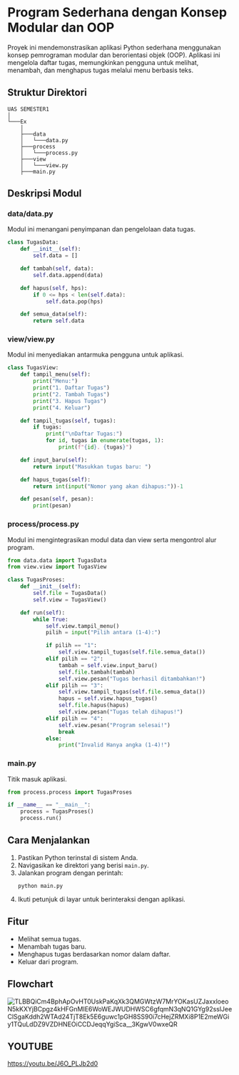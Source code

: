 # Program Sederhana dengan Konsep Modular dan OOP

Proyek ini mendemonstrasikan aplikasi Python sederhana menggunakan konsep pemrograman modular dan berorientasi objek (OOP). Aplikasi ini mengelola daftar tugas, memungkinkan pengguna untuk melihat, menambah, dan menghapus tugas melalui menu berbasis teks.

## Struktur Direktori
```
UAS SEMESTER1
│
└───Ex
    │
    ├───data
    │   └───data.py 
    ├───process 
    │   └───process.py
    ├───view
    │   └───view.py
    ├───main.py
```

## Deskripsi Modul

### data/data.py
Modul ini menangani penyimpanan dan pengelolaan data tugas.
```python
class TugasData:
    def __init__(self):
        self.data = []

    def tambah(self, data):
        self.data.append(data)

    def hapus(self, hps):
        if 0 <= hps < len(self.data):
            self.data.pop(hps)

    def semua_data(self):
        return self.data
```

### view/view.py
Modul ini menyediakan antarmuka pengguna untuk aplikasi.
```python
class TugasView:
    def tampil_menu(self):
        print("Menu:")
        print("1. Daftar Tugas")
        print("2. Tambah Tugas")
        print("3. Hapus Tugas")
        print("4. Keluar")

    def tampil_tugas(self, tugas):
        if tugas:
            print("\nDaftar Tugas:")
            for id, tugas in enumerate(tugas, 1):
                print(f"{id}. {tugas}")

    def input_baru(self):
        return input("Masukkan tugas baru: ")

    def hapus_tugas(self):
        return int(input("Nomor yang akan dihapus:"))-1

    def pesan(self, pesan):
        print(pesan)
```

### process/process.py
Modul ini mengintegrasikan modul data dan view serta mengontrol alur program.
```python
from data.data import TugasData
from view.view import TugasView

class TugasProses:
    def __init__(self):
        self.file = TugasData()
        self.view = TugasView()

    def run(self):
        while True:
            self.view.tampil_menu()
            pilih = input("Pilih antara (1-4):")

            if pilih == "1":
                self.view.tampil_tugas(self.file.semua_data())
            elif pilih == "2":
                tambah = self.view.input_baru()
                self.file.tambah(tambah)
                self.view.pesan("Tugas berhasil ditambahkan!")
            elif pilih == "3":
                self.view.tampil_tugas(self.file.semua_data())
                hapus = self.view.hapus_tugas()
                self.file.hapus(hapus)
                self.view.pesan("Tugas telah dihapus!")
            elif pilih == "4":
                self.view.pesan("Program selesai!")
                break
            else:
                print("Invalid Hanya angka (1-4)!")
```

### main.py
Titik masuk aplikasi.
```python
from process.process import TugasProses

if __name__ == "__main__":
    process = TugasProses()
    process.run()
```

## Cara Menjalankan
1. Pastikan Python terinstal di sistem Anda.
2. Navigasikan ke direktori yang berisi `main.py`.
3. Jalankan program dengan perintah:
   ```
   python main.py
   ```
4. Ikuti petunjuk di layar untuk berinteraksi dengan aplikasi.

## Fitur
- Melihat semua tugas.
- Menambah tugas baru.
- Menghapus tugas berdasarkan nomor dalam daftar.
- Keluar dari program.

## Flowchart
![TLBBQiCm4BphApOvHT0UskPaKqXk3QMGWtzW7MrYOKasUZJaxxloeoN5kKXYjBCpgz4kHFGnMIE6WoWEJWUDHWSC6gfqmN3qNQ1GYg92sslJeeClSgaKddh2WTAd24TjT8Ek5E6guwc1pGH8SS90i7cHejZRMXi8P1E2meWGiy1TQuLdDZ9VZDHNEOiCCDJeqqYgiSca__3KgwV0wxeQR](https://github.com/user-attachments/assets/20746d8f-d0c3-4202-a6b1-e997526133ee)

## YOUTUBE
https://youtu.be/J6O_PLJb2d0
